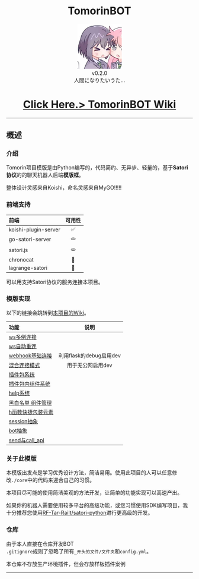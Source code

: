 


<h1 align="center"> TomorinBOT  </h1>


<div align="center"> <img src="./logo.jpg" width="120"/> </div>
<div align="center">v0.2.0</div>
<div align="center">  人間になりたいうた...
</div>




<h1 align="center">
  <a href="https://github.com/kumoSleeping/TomorinBot/wiki"> Click Here.> TomorinBOT Wiki</a>
</h1>

***
## 概述

### 介绍

Tomorin项目模版是由Python编写的，代码简约、无异步、轻量的，基于**Satori协议**的的聊天机器人后端**模版框**。   

整体设计灵感来自Koishi，命名灵感来自MyGO!!!!!


### 前端支持


| 前端                  | 可用性 |
|:----------------------|:-------:|
| koishi-plugin-server  | ✅     |
| go-satori-server        | 🫓     |
| satori.js              | 🫓     |
| chronocat             | 🏃     |
| lagrange-satori        | 🏃     |

可以用支持Satori协议的服务连接本项目。

### 模版实现    

以下的链接会跳转到[本项目的Wiki](https://github.com/kumoSleeping/TomorinBot/wiki)。

| 功能                  | 说明 |
|:----------------------|:-------:|
| [ws多例连接](https://github.com/kumoSleeping/TomorinBot/wiki/1.%E4%BD%BF%E7%94%A8)  |      |
| [ws自动重连](https://github.com/kumoSleeping/TomorinBot/wiki/1.%E4%BD%BF%E7%94%A8)  |      |
| [webhook基础连接](https://github.com/kumoSleeping/TomorinBot/wiki/1.%E4%BD%BF%E7%94%A8)   | 利用flask的debug启用dev    |
| [混合连接模式](https://github.com/kumoSleeping/TomorinBot/wiki/1.%E4%BD%BF%E7%94%A8)   | 用于无公网启用dev     |
| [插件包系统](https://github.com/kumoSleeping/TomorinBot/wiki/2.%E5%AE%9E%E7%8E%B0%E5%8A%9F%E8%83%BD)             |      |
| [插件包内组件系统](https://github.com/kumoSleeping/TomorinBot/wiki/2.%E5%AE%9E%E7%8E%B0%E5%8A%9F%E8%83%BD)      |      |
| [help系统]()      |      |
| [黑白名单 组件管理]()      |      |
| [h函数快捷包装元素](https://github.com/kumoSleeping/TomorinBot/wiki/%E6%B6%88%E6%81%AF%E5%85%83%E7%B4%A0)     |     |
| [session抽象](https://github.com/kumoSleeping/TomorinBot/wiki/Session)     |     |
| [bot抽象](https://github.com/kumoSleeping/TomorinBot/wiki/Bot)     |     |
| [send与call_api]()     |     |




### 关于此模版
本模版出发点是学习优秀设计方法，简洁易用。使用此项目的人可以任意修改`./core`中的代码来迎合自己的习惯。   

本项目尽可能的使用简洁美观的方法开发，让简单的功能实现可以高速产出。 


如果你的机器人需要使用较多平台的高级功能，或您习惯使用SDK编写项目，我十分推荐您使用[RF-Tar-Railt/satori-python](https://github.com/RF-Tar-Railt/satori-python/releases/tag/v0.4.0)进行更高级的开发。

### 仓库
由于本人直接在仓库开发BOT   
`.gitignore`规则了忽略了所有`_开头的文件/文件夹`和`config.yml`。

本仓库不存放生产环境插件，但会存放样板插件案例   


------








